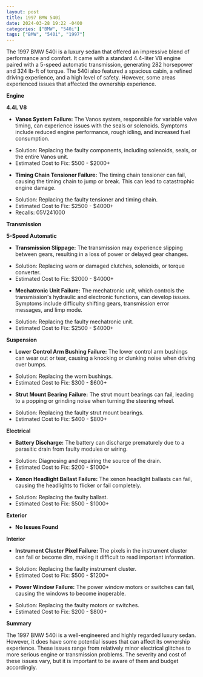 ```yaml
---
layout: post
title: 1997 BMW 540i
date: 2024-03-28 19:22 -0400
categories: ["BMW", "540i"]
tags: ["BMW", "540i", "1997"]
---
```

The 1997 BMW 540i is a luxury sedan that offered an impressive blend of performance and comfort. It came with a standard 4.4-liter V8 engine paired with a 5-speed automatic transmission, generating 282 horsepower and 324 lb-ft of torque. The 540i also featured a spacious cabin, a refined driving experience, and a high level of safety. However, some areas experienced issues that affected the ownership experience.

**Engine**

**4.4L V8**

* **Vanos System Failure:** The Vanos system, responsible for variable valve timing, can experience issues with the seals or solenoids. Symptoms include reduced engine performance, rough idling, and increased fuel consumption.
- Solution: Replacing the faulty components, including solenoids, seals, or the entire Vanos unit.
- Estimated Cost to Fix: $500 - $2000+
* **Timing Chain Tensioner Failure:** The timing chain tensioner can fail, causing the timing chain to jump or break. This can lead to catastrophic engine damage.
- Solution: Replacing the faulty tensioner and timing chain.
- Estimated Cost to Fix: $2500 - $4000+
- Recalls: 05V241000

**Transmission**

**5-Speed Automatic**

* **Transmission Slippage:** The transmission may experience slipping between gears, resulting in a loss of power or delayed gear changes.
- Solution: Replacing worn or damaged clutches, solenoids, or torque converter.
- Estimated Cost to Fix: $2000 - $4000+
* **Mechatronic Unit Failure:** The mechatronic unit, which controls the transmission's hydraulic and electronic functions, can develop issues. Symptoms include difficulty shifting gears, transmission error messages, and limp mode.
- Solution: Replacing the faulty mechatronic unit.
- Estimated Cost to Fix: $2500 - $4000+

**Suspension**

* **Lower Control Arm Bushing Failure:** The lower control arm bushings can wear out or tear, causing a knocking or clunking noise when driving over bumps.
- Solution: Replacing the worn bushings.
- Estimated Cost to Fix: $300 - $600+
* **Strut Mount Bearing Failure:** The strut mount bearings can fail, leading to a popping or grinding noise when turning the steering wheel.
- Solution: Replacing the faulty strut mount bearings.
- Estimated Cost to Fix: $400 - $800+

**Electrical**

* **Battery Discharge:** The battery can discharge prematurely due to a parasitic drain from faulty modules or wiring.
- Solution: Diagnosing and repairing the source of the drain.
- Estimated Cost to Fix: $200 - $1000+
* **Xenon Headlight Ballast Failure:** The xenon headlight ballasts can fail, causing the headlights to flicker or fail completely.
- Solution: Replacing the faulty ballast.
- Estimated Cost to Fix: $500 - $1000+

**Exterior**

* **No Issues Found**

**Interior**

* **Instrument Cluster Pixel Failure:** The pixels in the instrument cluster can fail or become dim, making it difficult to read important information.
- Solution: Replacing the faulty instrument cluster.
- Estimated Cost to Fix: $500 - $1200+
* **Power Window Failure:** The power window motors or switches can fail, causing the windows to become inoperable.
- Solution: Replacing the faulty motors or switches.
- Estimated Cost to Fix: $200 - $800+

**Summary**

The 1997 BMW 540i is a well-engineered and highly regarded luxury sedan. However, it does have some potential issues that can affect its ownership experience. These issues range from relatively minor electrical glitches to more serious engine or transmission problems. The severity and cost of these issues vary, but it is important to be aware of them and budget accordingly.
